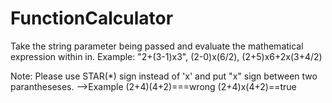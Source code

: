 # FunctionCalculator
Take the string parameter being passed and evaluate the mathematical expression within in.
Example: "2+(3-1)x3", (2-0)x(6/2), (2+5)x6+2x(3+4/2)

Note: Please use STAR(*) sign instead of 'x' and put "x" sign between two parantheseses. 
-->Example
(2+4)(4+2)===wrong
(2+4)x(4+2)==true
